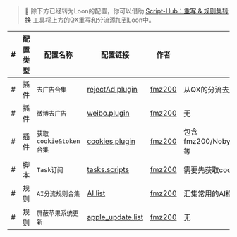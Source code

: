 
> 📍 除下方已经转为Loon的配置，你可以借助 [Script-Hub：重写 & 规则集转换](https://github.com/Script-Hub-Org/Script-Hub) 工具将上方的QX重写和分流添加到Loon中。

| # | 配置类型 | 配置名称               | 配置链接                                                                                             | 作者                                  | 特别说明                               | 使用教程 |
|---|------|--------------------|--------------------------------------------------------------------------------------------------|-------------------------------------|------------------------------------|------|
| # | 插件   | `去广告合集`            | [rejectAd.plugin](https://github.com/fmz200/wool_scripts/raw/main/Loon/plugin/rejectAd.plugin)   | [fmz200](https://github.com/fmz200) | 从QX的分流去广告转换而来                      | 暂无   |
| # | 插件   | `微博去广告`            | [weibo.plugin](https://github.com/fmz200/wool_scripts/raw/main/Loon/plugin/weibo.plugin)         | [fmz200](https://github.com/fmz200) | 无                                  | 暂无   |
| # | 插件   | `获取cookie&token合集` | [cookies.plugin](https://github.com/fmz200/wool_scripts/raw/main/Loon/plugin/cookies.plugin)     | [fmz200](https://github.com/fmz200) | 包含fmz200/NobyDa/chavyleung/Sunert等 | 暂无   |
| # | 脚本   | `Task订阅`           | [tasks.scripts](https://github.com/fmz200/wool_scripts/raw/main/Loon/script/tasks.scripts)       | [fmz200](https://github.com/fmz200) | 需要先获取cookie或token再运行               | 暂无   |
| # | 规则   | `AI分流规则合集`         | [AI.list](https://github.com/fmz200/wool_scripts/raw/main/Loon/rule/AI.list)                     | [fmz200](https://github.com/fmz200) | 汇集常用的AI模型                          | 暂无   |
| # | 规则   | `屏蔽苹果系统更新`         | [apple_update.list](https://github.com/fmz200/wool_scripts/raw/main/Loon/rule/apple_update.list) | [fmz200](https://github.com/fmz200) | 无                                  | 暂无   |
